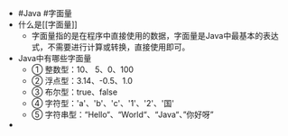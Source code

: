 - #Java #字面量
- 什么是[[字面量]]
	- 字面量指的是在程序中直接使用的数据，字面量是Java中最基本的表达式，不需要进行计算或转换，直接使用即可。
- Java中有哪些字面量
	- ① 整数型：10、 5、0、100
	- ② 浮点型：3.14、-0.5、1.0
	- ③ 布尔型：true、false
	- ④ 字符型：'a'、'b'、'c'、'1'、'2'、'国'
	- ⑤ 字符串型：“Hello“、“World“、“Java“、”你好呀”
-
